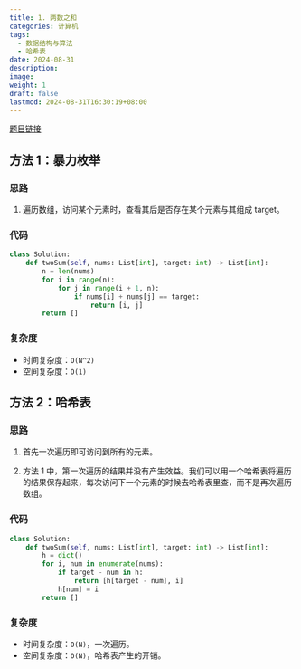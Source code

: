 ```yaml
---
title: 1. 两数之和
categories: 计算机
tags:
  - 数据结构与算法
  - 哈希表
date: 2024-08-31
description: 
image: 
weight: 1
draft: false
lastmod: 2024-08-31T16:30:19+08:00
---
```

[题目链接](https://leetcode.cn/problems/two-sum/description/?envType=study-plan-v2&envId=top-100-liked)

## 方法 1：暴力枚举

### 思路

1. 遍历数组，访问某个元素时，查看其后是否存在某个元素与其组成 target。

### 代码

```python
class Solution:
    def twoSum(self, nums: List[int], target: int) -> List[int]:
        n = len(nums)
        for i in range(n):
            for j in range(i + 1, n):
                if nums[i] + nums[j] == target:
                    return [i, j]
        return []
```

### 复杂度
- 时间复杂度：`O(N^2)`
- 空间复杂度：`O(1)`

## 方法 2：哈希表

### 思路

1. 首先一次遍历即可访问到所有的元素。

1. 方法 1 中，第一次遍历的结果并没有产生效益。我们可以用一个哈希表将遍历的结果保存起来，每次访问下一个元素的时候去哈希表里查，而不是再次遍历数组。

### 代码

```python
class Solution:
    def twoSum(self, nums: List[int], target: int) -> List[int]:
        h = dict()
        for i, num in enumerate(nums):
            if target - num in h:
                return [h[target - num], i]
            h[num] = i
        return []
```

### 复杂度
- 时间复杂度：`O(N)`，一次遍历。
- 空间复杂度：`O(N)`，哈希表产生的开销。
